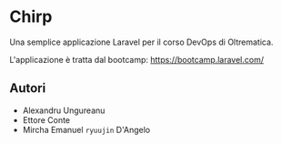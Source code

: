 # Chirp

Una semplice applicazione Laravel per il corso DevOps di Oltrematica.

L'applicazione è tratta dal bootcamp: https://bootcamp.laravel.com/

## Autori

- Alexandru Ungureanu
- Ettore Conte
- Mircha Emanuel `ryuujin` D'Angelo

